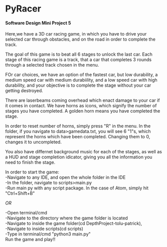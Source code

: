 # PyRacer
#### Software Design Mini Project 5

Here,we have a 3D car racing game, in which you have to drive your selected car through obstacles, and on the road in order to complete the track.   

The goal of this game is to beat all 6 stages to unlock the last car.
Each stage of this racing game is a track, that a car that completes 3 rounds through a selected track chosen in the menu.   

FOr car choices, we have an option of the fastest car, but low durability, a medium speed car with medium durabiility, and a low speed car with high durability, and your objective is to complete the stage without your car getting destroyed.   

There are laserbeams coming overhead which enact damage to your car if it comes in contact. We have horns as icons, which signify the number of stages you have completed. A golden horn means you have completed the stage.   

In order to reset number of horns, simply press "R" in the menu. 
In the folder, if you navigate to data>gamedata.txt, you will see 6 "1"s, which represent the horns which have been completed. Changing them to 0, changes it to uncompleted.   

You also have differnet background music for each of the stages, as well as a HUD and stage completion idicator, giving you all the information you need to finish the stage.   


In order to start the game:   
-Navigate to any IDE, and open the whole folder in the IDE   
-In the folder, navigate to scripts>main.py   
-Run main py with any script package. In the case of Atom, simply hit "Ctrl+Shift+B"   

_OR_   

-Open terminal/cmd   
-Navigate to the directory where the game folder is located   
-Navigate to inside the game folder(cd DepthProject-tolu-patrick),   
-Navigate to inside scripts(cd scripts)   
-Type in terminal/cmd "python3 main.py"   
Run the game and play!!   
